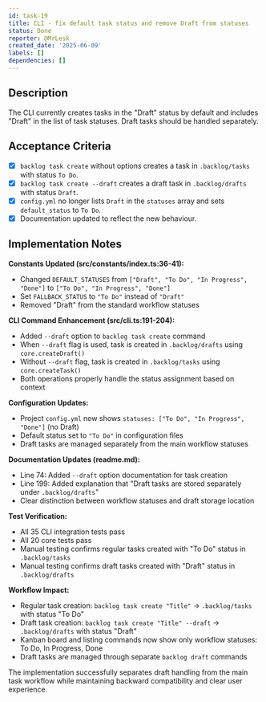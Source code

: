 ```yaml
---
id: task-19
title: CLI - fix default task status and remove Draft from statuses
status: Done
reporter: @MrLesk
created_date: '2025-06-09'
labels: []
dependencies: []
---
```


## Description
The CLI currently creates tasks in the "Draft" status by default and includes "Draft" in the list of task statuses. Draft tasks should be handled separately.

## Acceptance Criteria
- [x] `backlog task create` without options creates a task in `.backlog/tasks` with status `To Do`.
- [x] `backlog task create --draft` creates a draft task in `.backlog/drafts` with status `Draft`.
- [x] `config.yml` no longer lists `Draft` in the `statuses` array and sets `default_status` to `To Do`.
- [x] Documentation updated to reflect the new behaviour.

## Implementation Notes

**Constants Updated (src/constants/index.ts:36-41):**
- Changed `DEFAULT_STATUSES` from `["Draft", "To Do", "In Progress", "Done"]` to `["To Do", "In Progress", "Done"]`
- Set `FALLBACK_STATUS` to `"To Do"` instead of `"Draft"`
- Removed "Draft" from the standard workflow statuses

**CLI Command Enhancement (src/cli.ts:191-204):**
- Added `--draft` option to `backlog task create` command
- When `--draft` flag is used, task is created in `.backlog/drafts` using `core.createDraft()`
- Without `--draft` flag, task is created in `.backlog/tasks` using `core.createTask()`
- Both operations properly handle the status assignment based on context

**Configuration Updates:**
- Project `config.yml` now shows `statuses: ["To Do", "In Progress", "Done"]` (no Draft)
- Default status set to `"To Do"` in configuration files
- Draft tasks are managed separately from the main workflow statuses

**Documentation Updates (readme.md):**
- Line 74: Added `--draft` option documentation for task creation
- Line 199: Added explanation that "Draft tasks are stored separately under `.backlog/drafts`"
- Clear distinction between workflow statuses and draft storage location

**Test Verification:**
- All 35 CLI integration tests pass
- All 20 core tests pass
- Manual testing confirms regular tasks created with "To Do" status in `.backlog/tasks`
- Manual testing confirms draft tasks created with "Draft" status in `.backlog/drafts`

**Workflow Impact:**
- Regular task creation: `backlog task create "Title"` → `.backlog/tasks` with status "To Do"
- Draft task creation: `backlog task create "Title" --draft` → `.backlog/drafts` with status "Draft"
- Kanban board and listing commands now show only workflow statuses: To Do, In Progress, Done
- Draft tasks are managed through separate `backlog draft` commands

The implementation successfully separates draft handling from the main task workflow while maintaining backward compatibility and clear user experience.
